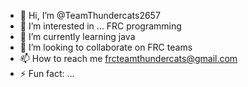 - 👋 Hi, I’m @TeamThundercats2657
- 👀 I’m interested in ... FRC programming
- 🌱 I’m currently learning java
- 💞️ I’m looking to collaborate on FRC teams
- 📫 How to reach me frcteamthundercats@gmail.com
- ⚡ Fun fact: ...

<!---
TeamThundercats2657/TeamThundercats2657 is a ✨ special ✨ repository because its `README.md` (this file) appears on your GitHub profile.
You can click the Preview link to take a look at your changes.
--->
